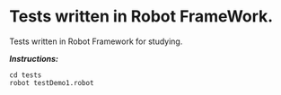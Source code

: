# Tests written in Robot FrameWork.

Tests written in Robot Framework for studying.

***Instructions:***

```
cd tests
robot testDemo1.robot
```
